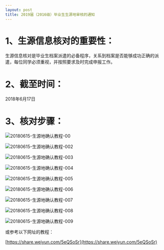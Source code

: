 ```yaml
---
layout: post
title: 2019届（2016级）毕业生生源地审核的通知
---
```


# 1、生源信息核对的重要性：    
生源信息核对是毕业生档案派遣的必备程序，关系到档案是否能够成功正确的派遣，每位同学必须重视，并按照要求及时完成申报工作。

<!--more-->

# 2、截至时间：    
2018年6月17日

# 3、核对步骤：    

![20180615-生源地确认教程-00](http://7xqrll.com1.z0.glb.clouddn.com/20180615-%E7%94%9F%E6%BA%90%E5%9C%B0%E7%A1%AE%E8%AE%A4%E6%95%99%E7%A8%8B-001.PNG)    

![20180615-生源地确认教程-002](http://7xqrll.com1.z0.glb.clouddn.com/20180615-%E7%94%9F%E6%BA%90%E5%9C%B0%E7%A1%AE%E8%AE%A4%E6%95%99%E7%A8%8B-002.PNG)    

![20180615-生源地确认教程-003](http://7xqrll.com1.z0.glb.clouddn.com/20180615-%E7%94%9F%E6%BA%90%E5%9C%B0%E7%A1%AE%E8%AE%A4%E6%95%99%E7%A8%8B-003.PNG)    

![20180615-生源地确认教程-004](http://7xqrll.com1.z0.glb.clouddn.com/20180615-%E7%94%9F%E6%BA%90%E5%9C%B0%E7%A1%AE%E8%AE%A4%E6%95%99%E7%A8%8B-004.PNG)    

![20180615-生源地确认教程-005](http://7xqrll.com1.z0.glb.clouddn.com/20180615-%E7%94%9F%E6%BA%90%E5%9C%B0%E7%A1%AE%E8%AE%A4%E6%95%99%E7%A8%8B-005.PNG)    

![20180615-生源地确认教程-006](http://7xqrll.com1.z0.glb.clouddn.com/20180615-%E7%94%9F%E6%BA%90%E5%9C%B0%E7%A1%AE%E8%AE%A4%E6%95%99%E7%A8%8B-006.PNG)    

![20180615-生源地确认教程-007](http://7xqrll.com1.z0.glb.clouddn.com/20180615-%E7%94%9F%E6%BA%90%E5%9C%B0%E7%A1%AE%E8%AE%A4%E6%95%99%E7%A8%8B-007.PNG)    

![20180615-生源地确认教程-008](http://7xqrll.com1.z0.glb.clouddn.com/20180615-%E7%94%9F%E6%BA%90%E5%9C%B0%E7%A1%AE%E8%AE%A4%E6%95%99%E7%A8%8B-008.PNG)    

![20180615-生源地确认教程-009](http://7xqrll.com1.z0.glb.clouddn.com/20180615-%E7%94%9F%E6%BA%90%E5%9C%B0%E7%A1%AE%E8%AE%A4%E6%95%99%E7%A8%8B-009.PNG)    

或参考以下网址的教程：

[https://share.weiyun.com/5eQSoSr](https://share.weiyun.com/5eQSoSr)

